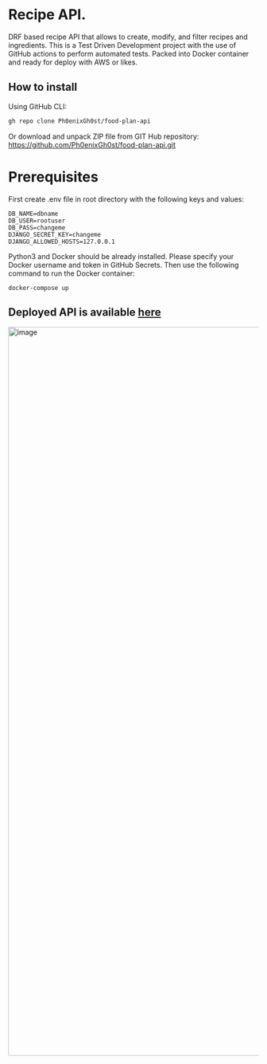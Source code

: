 # Recipe API.
DRF based recipe API that allows to create, modify, and filter recipes and ingredients.
This is a Test Driven Development project with the use of GitHub actions to perform automated tests.
Packed into Docker container and ready for deploy with AWS or likes.

## How to install
Using GitHub CLI:
```bash
gh repo clone Ph0enixGh0st/food-plan-api
```

Or download and unpack ZIP file from GIT Hub repository: https://github.com/Ph0enixGh0st/food-plan-api.git

# Prerequisites
First create .env file in root directory with the following keys and values:

```
DB_NAME=dbname
DB_USER=rootuser
DB_PASS=changeme
DJANGO_SECRET_KEY=changeme
DJANGO_ALLOWED_HOSTS=127.0.0.1
```

Python3 and Docker should be already installed.
Please specify your Docker username and token in GitHub Secrets.
Then use the following command to run the Docker container:
```
docker-compose up
```

## Deployed API is available [here](http://ec2-18-210-17-23.compute-1.amazonaws.com/api/docs)

<img width="1463" alt="image" src="https://user-images.githubusercontent.com/108229516/226186944-4b2af4cf-356e-4144-93b4-a916d2dbf99e.png">
